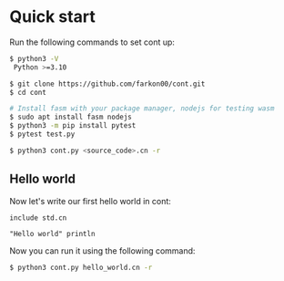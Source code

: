 # Quick start

Run the following commands to set cont up:
```bash
$ python3 -V
 Python >=3.10

$ git clone https://github.com/farkon00/cont.git
$ cd cont

# Install fasm with your package manager, nodejs for testing wasm
$ sudo apt install fasm nodejs 
$ python3 -m pip install pytest
$ pytest test.py

$ python3 cont.py <source_code>.cn -r
```

## Hello world

Now let's write our first hello world in cont:
```
include std.cn

"Hello world" println
```

Now you can run it using the following command:
```bash
$ python3 cont.py hello_world.cn -r
```